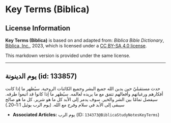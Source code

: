 # Key Terms (Biblica)

## License Information

**Key Terms (Biblica)** is based on and adapted from: _Biblica Bible Dictionary_, [Biblica, Inc.](https://www.biblica.com/), 2023, which is licensed under a [CC BY-SA 4.0 license](https://creativecommons.org/licenses/by-sa/4.0/legalcode.en).

This markdown version is provided under the same license.



--------------------------------

## يوم الدينونة (id: 133857)

حدث مستقبليّ حين يدين الله جميع البشر وجميع الكائنات الروحية. سيُظهر ما إذا كانت أفكارهم ورغباتهم وأفعالهم تتفق مع ما يريده لعالمه. سيُظهر ما إذا كانوا قد اتبعوا طرقه. سيفصل تمامًا بين الشر والخير. سوف يدمر إلى الأبد كل ما هو شرير. كل ما هو صالح سيبقى إلى الأبد في سلام وفرح مع الله. (يوم الرب يوئيل 1:1–20\.)

* **Associated Articles:** يوم الرب (ID: `134373@BiblicaStudyNotesKeyTerms`)

